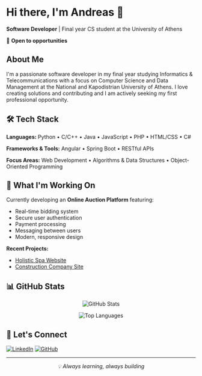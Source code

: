 # Hi there, I'm Andreas 👋

**Software Developer** | Final year CS student at the University of Athens

💼 **Open to opportunities**

## About Me

I'm a passionate software developer in my final year studying Informatics & Telecommunications with a focus on Computer Science and Data Management at the National and Kapodistrian University of Athens. I love creating solutions and contributing and I am actively seeking my first professional opportunity.

## 🛠️ Tech Stack

**Languages:** Python • C/C++ • Java • JavaScript • PHP • HTML/CSS • C#

**Frameworks & Tools:** Angular • Spring Boot • RESTful APIs

**Focus Areas:** Web Development • Algorithms & Data Structures • Object-Oriented Programming

## 🚀 What I'm Working On

Currently developing an **Online Auction Platform** featuring:
- Real-time bidding system
- Secure user authentication
- Payment processing
- Messaging between users
- Modern, responsive design

**Recent Projects:**
- [Holistic Spa Website](https://housespaholistic.com/)
- [Construction Company Site](https://crcconstruction.gr/)

## 📊 GitHub Stats

<div align="center">
  
![GitHub Stats](https://github-readme-stats.vercel.app/api?username=AndreasAnastasopoulos&show_icons=true&theme=default&hide_border=true)

![Top Languages](https://github-readme-stats.vercel.app/api/top-langs/?username=AndreasAnastasopoulos&layout=compact&theme=default&hide_border=true)

</div>

## 🤝 Let's Connect

[![LinkedIn](https://img.shields.io/badge/LinkedIn-0077B5?style=for-the-badge&logo=linkedin&logoColor=white)](https://www.linkedin.com/in/anastasopoulos-andreas)
[![GitHub](https://img.shields.io/badge/GitHub-100000?style=for-the-badge&logo=github&logoColor=white)](https://github.com/AndreasAnastasopoulos)

---
<div align="center">
  <i>💡 Always learning, always building</i>
</div>
